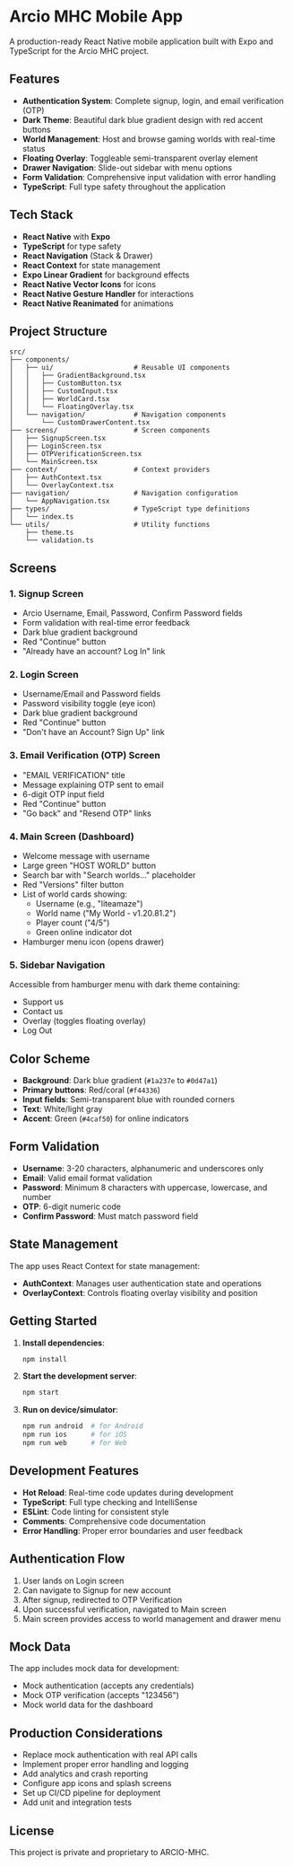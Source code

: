 # Arcio MHC Mobile App

A production-ready React Native mobile application built with Expo and TypeScript for the Arcio MHC project.

## Features

- **Authentication System**: Complete signup, login, and email verification (OTP)
- **Dark Theme**: Beautiful dark blue gradient design with red accent buttons
- **World Management**: Host and browse gaming worlds with real-time status
- **Floating Overlay**: Toggleable semi-transparent overlay element
- **Drawer Navigation**: Slide-out sidebar with menu options
- **Form Validation**: Comprehensive input validation with error handling
- **TypeScript**: Full type safety throughout the application

## Tech Stack

- **React Native** with **Expo**
- **TypeScript** for type safety
- **React Navigation** (Stack & Drawer)
- **React Context** for state management
- **Expo Linear Gradient** for background effects
- **React Native Vector Icons** for icons
- **React Native Gesture Handler** for interactions
- **React Native Reanimated** for animations

## Project Structure

```
src/
├── components/
│   ├── ui/                    # Reusable UI components
│   │   ├── GradientBackground.tsx
│   │   ├── CustomButton.tsx
│   │   ├── CustomInput.tsx
│   │   ├── WorldCard.tsx
│   │   └── FloatingOverlay.tsx
│   └── navigation/            # Navigation components
│       └── CustomDrawerContent.tsx
├── screens/                   # Screen components
│   ├── SignupScreen.tsx
│   ├── LoginScreen.tsx
│   ├── OTPVerificationScreen.tsx
│   └── MainScreen.tsx
├── context/                   # Context providers
│   ├── AuthContext.tsx
│   └── OverlayContext.tsx
├── navigation/                # Navigation configuration
│   └── AppNavigation.tsx
├── types/                     # TypeScript type definitions
│   └── index.ts
└── utils/                     # Utility functions
    ├── theme.ts
    └── validation.ts
```

## Screens

### 1. Signup Screen
- Arcio Username, Email, Password, Confirm Password fields
- Form validation with real-time error feedback
- Dark blue gradient background
- Red "Continue" button
- "Already have an account? Log In" link

### 2. Login Screen  
- Username/Email and Password fields
- Password visibility toggle (eye icon)
- Dark blue gradient background
- Red "Continue" button
- "Don't have an Account? Sign Up" link

### 3. Email Verification (OTP) Screen
- "EMAIL VERIFICATION" title
- Message explaining OTP sent to email
- 6-digit OTP input field
- Red "Continue" button
- "Go back" and "Resend OTP" links

### 4. Main Screen (Dashboard)
- Welcome message with username
- Large green "HOST WORLD" button
- Search bar with "Search worlds..." placeholder
- Red "Versions" filter button
- List of world cards showing:
  - Username (e.g., "liteamaze")
  - World name ("My World - v1.20.81.2")
  - Player count ("4/5")
  - Green online indicator dot
- Hamburger menu icon (opens drawer)

### 5. Sidebar Navigation
Accessible from hamburger menu with dark theme containing:
- Support us
- Contact us  
- Overlay (toggles floating overlay)
- Log Out

## Color Scheme

- **Background**: Dark blue gradient (`#1a237e` to `#0d47a1`)
- **Primary buttons**: Red/coral (`#f44336`)
- **Input fields**: Semi-transparent blue with rounded corners
- **Text**: White/light gray
- **Accent**: Green (`#4caf50`) for online indicators

## Form Validation

- **Username**: 3-20 characters, alphanumeric and underscores only
- **Email**: Valid email format validation
- **Password**: Minimum 8 characters with uppercase, lowercase, and number
- **OTP**: 6-digit numeric code
- **Confirm Password**: Must match password field

## State Management

The app uses React Context for state management:

- **AuthContext**: Manages user authentication state and operations
- **OverlayContext**: Controls floating overlay visibility and position

## Getting Started

1. **Install dependencies**:
   ```bash
   npm install
   ```

2. **Start the development server**:
   ```bash
   npm start
   ```

3. **Run on device/simulator**:
   ```bash
   npm run android  # for Android
   npm run ios      # for iOS
   npm run web      # for Web
   ```

## Development Features

- **Hot Reload**: Real-time code updates during development
- **TypeScript**: Full type checking and IntelliSense
- **ESLint**: Code linting for consistent style
- **Comments**: Comprehensive code documentation
- **Error Handling**: Proper error boundaries and user feedback

## Authentication Flow

1. User lands on Login screen
2. Can navigate to Signup for new account
3. After signup, redirected to OTP Verification
4. Upon successful verification, navigated to Main screen
5. Main screen provides access to world management and drawer menu

## Mock Data

The app includes mock data for development:
- Mock authentication (accepts any credentials)
- Mock OTP verification (accepts "123456")
- Mock world data for the dashboard

## Production Considerations

- Replace mock authentication with real API calls
- Implement proper error handling and logging
- Add analytics and crash reporting
- Configure app icons and splash screens
- Set up CI/CD pipeline for deployment
- Add unit and integration tests

## License

This project is private and proprietary to ARCIO-MHC.
